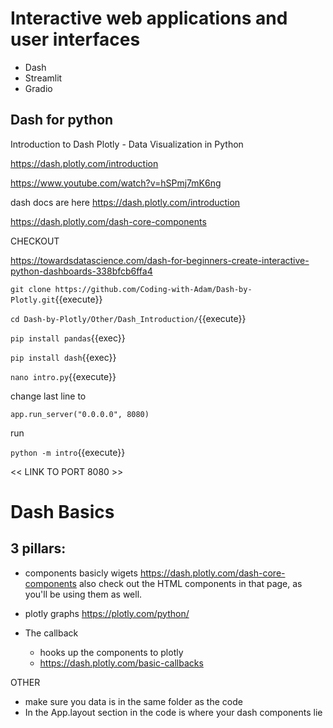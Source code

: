 # Interactive web applications and user interfaces

- Dash
- Streamlit
- Gradio

## Dash for python 

Introduction to Dash Plotly - Data Visualization in Python

https://dash.plotly.com/introduction

https://www.youtube.com/watch?v=hSPmj7mK6ng

dash docs are here  https://dash.plotly.com/introduction


https://dash.plotly.com/dash-core-components

CHECKOUT

https://towardsdatascience.com/dash-for-beginners-create-interactive-python-dashboards-338bfcb6ffa4


`git clone https://github.com/Coding-with-Adam/Dash-by-Plotly.git`{{execute}}

`cd Dash-by-Plotly/Other/Dash_Introduction/`{{execute}}

`pip install pandas`{{exec}}

`pip install dash`{{exec}}


`nano intro.py`{{execute}}

change last line to

`app.run_server("0.0.0.0", 8080)`


run

`python -m intro`{{execute}}

<< LINK TO PORT 8080 >>


# Dash Basics


## 3 pillars:

- components
    basicly wigets
    https://dash.plotly.com/dash-core-components
    also check out the HTML components in that page, as you'll be using them as well.


- plotly graphs
     https://plotly.com/python/
    


- The callback
     - hooks up the components to plotly
     - https://dash.plotly.com/basic-callbacks


OTHER

- make sure you data is in the same folder as the code
- In the App.layout section in the code is where your dash components lie